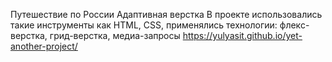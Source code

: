 Путешествие по России
Адаптивная верстка
В проекте использовались такие инструменты как HTML, CSS, применялись технологии: флекс-верстка, грид-верстка, медиа-запросы
https://yulyasit.github.io/yet-another-project/
